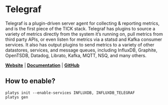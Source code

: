 # Telegraf

Telegraf is a plugin-driven server agent for collecting & reporting metrics, and is the first piece of the TICK stack. Telegraf has plugins to source a variety of metrics directly from the system it’s running on, pull metrics from third party APIs, or even listen for metrics via a statsd and Kafka consumer services. It also has output plugins to send metrics to a variety of other datastores, services, and message queues, including InfluxDB, Graphite, OpenTSDB, Datadog, Librato, Kafka, MQTT, NSQ, and many others.

**[Website](https://www.influxdata.com/time-series-platform/telegraf/)** | **[Documentation](https://docs.influxdata.com/telegraf/latest/)** | **[GitHub](https://github.com/influxdata/telegraf)**

## How to enable?

```
platys init --enable-services INFLUXDB, INFLUXDB_TELEGRAF
platys gen
```
